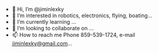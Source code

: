- 👋 Hi, I’m @jiminlexky
- 👀 I’m interested in robotics, electronics, flying, boating...
- 🌱 I’m currently learning ...
- 💞️ I’m looking to collaborate on ...
- 📫 How to reach me Phone 859-539-1724, e-mail jiminlexky@gmail.com...

<!---
jiminlexky/jiminlexky is a ✨ special ✨ repository because its `README.md` (this file) appears on your GitHub profile.
You can click the Preview link to take a look at your changes.
--->
